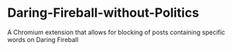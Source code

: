 # Daring-Fireball-without-Politics
A Chromium extension that allows for blocking of posts containing specific words on Daring Fireball
